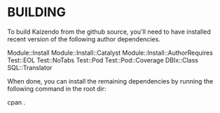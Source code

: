 # BUILDING

To build Kaizendo from the github source, you'll need to have installed
recent version of the following author dependencies.

  Module::Install
  Module::Install::Catalyst
  Module::Install::AuthorRequires
  Test::EOL
  Test::NoTabs
  Test::Pod
  Test::Pod::Coverage
  DBIx::Class
  SQL::Translator


When done, you can install the remaining dependencies by running the
following command in the root dir:

  cpan .


